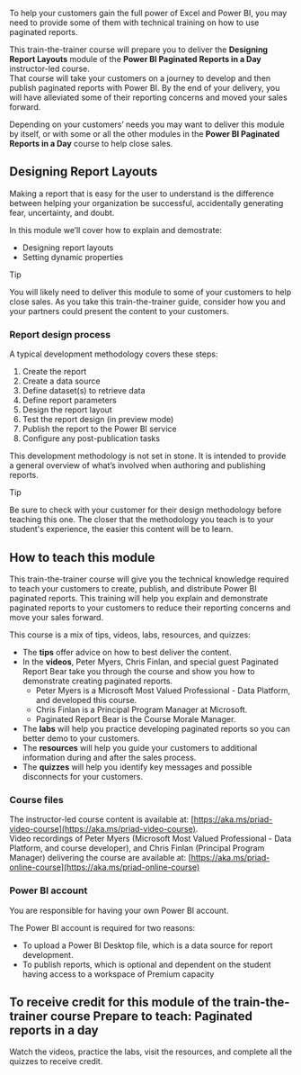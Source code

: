 To help your customers gain the full power of Excel and Power BI, you may need to provide some of them with technical training on how to use paginated reports. 

This train-the-trainer course will prepare you to deliver the **Designing Report Layouts** module of the **Power BI Paginated Reports in a Day** instructor-led course.   
That course will take your customers on a journey to develop and then publish paginated reports with Power BI. By the end of your delivery, you will have alleviated some of their reporting concerns and moved your sales forward.  

Depending on your customers’ needs you may want to deliver this module by itself, or with some or all the other modules in the **Power BI Paginated Reports in a Day** course to help close sales.

## Designing Report Layouts
Making a report that is easy for the user to understand is the difference between helping your organization be successful, accidentally generating fear, uncertainty, and doubt.

In this module we’ll cover how to explain and demostrate:
- Designing report layouts
- Setting dynamic properties

> [!TIP]
> You will likely need to deliver this module to some of your customers to help close sales. As you take this train-the-trainer guide, consider how you and your partners could present the content to your customers. 

### Report design process
A typical development methodology covers these steps:
1. Create the report
1. Create a data source
1. Define dataset(s) to retrieve data
1. Define report parameters
1. Design the report layout
1. Test the report design (in preview mode)
1. Publish the report to the Power BI service
1. Configure any post-publication tasks

This development methodology is not set in stone. It is intended to provide a general overview of what’s involved when authoring and publishing reports. 

> [!TIP]
> Be sure to check with your customer for their design methodology before teaching this one.
> The closer that the methodology you teach is to your student's experience, the easier this content will be to learn.

## How to teach this module

This train-the-trainer course will give you the technical knowledge required to teach your customers to create, publish, and distribute Power BI paginated reports. This training will help you explain and demonstrate paginated reports to your customers to reduce their reporting concerns and move your sales forward.

This course is a mix of tips, videos, labs, resources, and quizzes:
- The **tips** offer advice on how to best deliver the content.
- In the **videos**, Peter Myers, Chris Finlan, and special guest Paginated Report Bear take you through the course and show you how to demonstrate creating paginated reports.
    - Peter Myers is a Microsoft Most Valued Professional - Data Platform, and developed this course.
    - Chris Finlan is a Principal Program Manager at Microsoft.
    - Paginated Report Bear is the Course Morale Manager.
- The **labs** will help you practice developing paginated reports so you can better demo to your customers.
- The **resources** will help you guide your customers to additional information during and after the sales process.
- The **quizzes** will help you identify key messages and possible disconnects for your customers.

### Course files

The instructor-led course content is available at: [https://aka.ms/priad-video-course](https://aka.ms/priad-video-course).  
Video recordings of Peter Myers (Microsoft Most Valued Professional - Data Platform, and course developer), and Chris Finlan (Principal Program Manager) delivering the course are available at: [https://aka.ms/priad-online-course](https://aka.ms/priad-online-course)

### Power BI account
You are responsible for having your own Power BI account.

The Power BI account is required for two reasons: 
- To upload a Power BI Desktop file, which is a data source for report development. 
- To publish reports, which is optional and dependent on the student having access to a workspace of Premium capacity

## To receive credit for this module of the train-the-trainer course **Prepare to teach: Paginated reports in a day**
Watch the videos, practice the labs, visit the resources, and complete all the quizzes to receive credit.